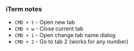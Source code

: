 ### iTerm notes

* `CMD + t` - Open new tab
* `CMD + w` - Close current tab
* `CMD + i` - Open change tab name dialog
* `CMD + 2` - Go to tab 2 (works for any number)
